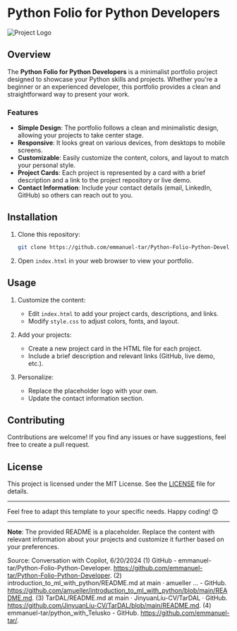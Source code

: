 # Python Folio for Python Developers

![Project Logo](img/logo.png) <!-- Add a logo or relevant image if available -->

## Overview

The **Python Folio for Python Developers** is a minimalist portfolio project designed to showcase your Python skills and projects. Whether you're a beginner or an experienced developer, this portfolio provides a clean and straightforward way to present your work.

### Features

- **Simple Design**: The portfolio follows a clean and minimalistic design, allowing your projects to take center stage.
- **Responsive**: It looks great on various devices, from desktops to mobile screens.
- **Customizable**: Easily customize the content, colors, and layout to match your personal style.
- **Project Cards**: Each project is represented by a card with a brief description and a link to the project repository or live demo.
- **Contact Information**: Include your contact details (email, LinkedIn, GitHub) so others can reach out to you.

## Installation

1. Clone this repository:
   ```bash
   git clone https://github.com/emmanuel-tar/Python-Folio-Python-Developer.git
   ```

2. Open `index.html` in your web browser to view your portfolio.

## Usage

1. Customize the content:
   - Edit `index.html` to add your project cards, descriptions, and links.
   - Modify `style.css` to adjust colors, fonts, and layout.

2. Add your projects:
   - Create a new project card in the HTML file for each project.
   - Include a brief description and relevant links (GitHub, live demo, etc.).

3. Personalize:
   - Replace the placeholder logo with your own.
   - Update the contact information section.

## Contributing

Contributions are welcome! If you find any issues or have suggestions, feel free to create a pull request.

## License

This project is licensed under the MIT License. See the [LICENSE](LICENSE) file for details.

---

Feel free to adapt this template to your specific needs. Happy coding! 😊

---
**Note**: The provided README is a placeholder. Replace the content with relevant information about your projects and customize it further based on your preferences.

Source: Conversation with Copilot, 6/20/2024
(1) GitHub - emmanuel-tar/Python-Folio-Python-Developer. https://github.com/emmanuel-tar/Python-Folio-Python-Developer.
(2) introduction_to_ml_with_python/README.md at main · amueller ... - GitHub. https://github.com/amueller/introduction_to_ml_with_python/blob/main/README.md.
(3) TarDAL/README.md at main · JinyuanLiu-CV/TarDAL · GitHub. https://github.com/JinyuanLiu-CV/TarDAL/blob/main/README.md.
(4) emmanuel-tar/python_with_Telusko - GitHub. https://github.com/emmanuel-tar/.
